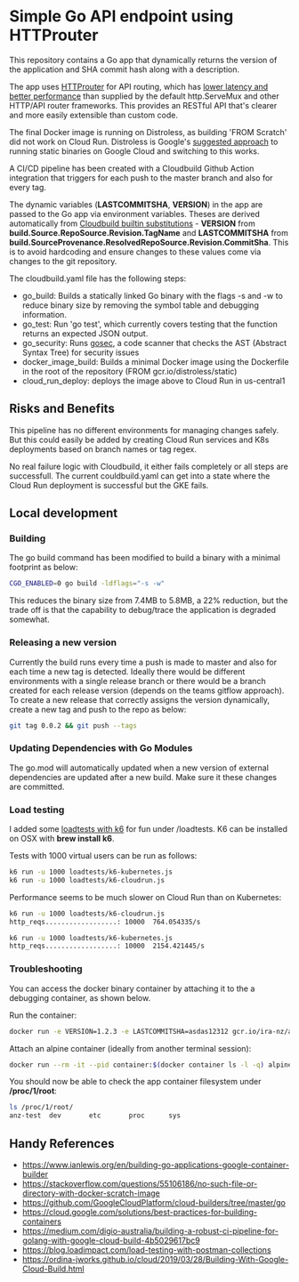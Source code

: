 # Simple Go API endpoint using HTTProuter

This repository contains a Go app that dynamically returns the version of the application and SHA commit hash along with a description.

The app uses [HTTProuter](https://github.com/julienschmidt/httprouter) for API routing, which has [lower latency and better performance](https://github.com/julienschmidt/go-http-routing-benchmark) than supplied by the default http.ServeMux and other HTTP/API router frameworks. This provides an RESTful API that's clearer and more easily extensible than custom code.

The final Docker image is running on Distroless, as building 'FROM Scratch' did not work on Cloud Run. Distroless is Google's [suggested approach](https://github.com/GoogleContainerTools/distroless/blob/master/base/README.md) to running static binaries on Google Cloud and switching to this works.

A CI/CD pipeline has been created with a Cloudbuild Github Action integration that triggers for each push to the master branch and also for every tag.

The dynamic variables (**LASTCOMMITSHA**, **VERSION**) in the app are passed to the Go app via environment variables. Theses are derived automatically from [Cloudbuild builtin substitutions](https://cloud.google.com/cloud-build/docs/configuring-builds/substitute-variable-values) - **VERSION** from **build.Source.RepoSource.Revision.TagName** and **LASTCOMMITSHA** from **build.SourceProvenance.ResolvedRepoSource.Revision.CommitSha**. This is to avoid hardcoding and ensure changes to these values come via changes to the git repository.

The cloudbuild.yaml file has the following steps:

- go_build: Builds a statically linked Go binary with the flags -s and -w to reduce binary size by removing the symbol table and debugging information.
- go_test: Run 'go test', which currently covers testing that the function returns an expected JSON output.
- go_security: Runs [gosec](https://github.com/securego/gosec), a code scanner that checks the AST (Abstract Syntax Tree) for security issues
- docker_image_build: Builds a minimal Docker image using the Dockerfile in the root of the repository (FROM gcr.io/distroless/static)
- cloud_run_deploy: deploys the image above to Cloud Run in us-central1

## Risks and Benefits

This pipeline has no different environments for managing changes safely. But this could easily be added by creating Cloud Run services and K8s deployments based on branch names or tag regex.

No real failure logic with Cloudbuild, it either fails completely or all steps are successfull. The current couldbuild.yaml can get into a state where the Cloud Run deployment is successful but the GKE fails.

## Local development

### Building

The go build command has been modified to build a binary with a minimal footprint as below:

```bash
CGO_ENABLED=0 go build -ldflags="-s -w"
```

This reduces the binary size from 7.4MB to 5.8MB, a 22% reduction, but the trade off is that the capability to debug/trace the application is degraded somewhat.

### Releasing a new version

Currently the build runs every time a push is made to master and also for each time a new tag is detected. Ideally there would be different environments with a single release branch or there would be a branch created for each release version (depends on the teams gitflow approach). To create a new release that correctly assigns the version dynamically, create a new tag and push to the repo as below:

```bash
git tag 0.0.2 && git push --tags
```

### Updating Dependencies with Go Modules

The go.mod will automatically updated when a new version of external dependencies are updated after a new build. Make sure it these changes are committed.

### Load testing

I added some [loadtests with k6](https://blog.loadimpact.com/load-testing-with-postman-collections) for fun under /loadtests. K6 can be installed on OSX with **brew install k6**.

Tests with 1000 virtual users can be run as follows:

```bash
k6 run -u 1000 loadtests/k6-kubernetes.js
k6 run -u 1000 loadtests/k6-cloudrun.js
```

Performance seems to be much slower on Cloud Run than on Kubernetes:

```bash
k6 run -u 1000 loadtests/k6-cloudrun.js
http_reqs..................: 10000  764.054335/s

k6 run -u 1000 loadtests/k6-kubernetes.js
http_reqs..................: 10000  2154.421445/s
```

### Troubleshooting

You can access the docker binary container by attaching it to the a debugging container, as shown below.

Run the container:

```bash
docker run -e VERSION=1.2.3 -e LASTCOMMITSHA=asdas12312 gcr.io/ira-nz/anz-test:latest
```

Attach an alpine container (ideally from another terminal session):

```bash
docker run --rm -it --pid container:$(docker container ls -l -q) alpine
```

You should now be able to check the app container filesystem under **/proc/1/root**:

```bash
ls /proc/1/root/
anz-test  dev       etc       proc      sys
```

## Handy References

- https://www.ianlewis.org/en/building-go-applications-google-container-builder
- https://stackoverflow.com/questions/55106186/no-such-file-or-directory-with-docker-scratch-image
- https://github.com/GoogleCloudPlatform/cloud-builders/tree/master/go
- https://cloud.google.com/solutions/best-practices-for-building-containers
- https://medium.com/digio-australia/building-a-robust-ci-pipeline-for-golang-with-google-cloud-build-4b5029617bc9
- https://blog.loadimpact.com/load-testing-with-postman-collections
- https://ordina-jworks.github.io/cloud/2019/03/28/Building-With-Google-Cloud-Build.html